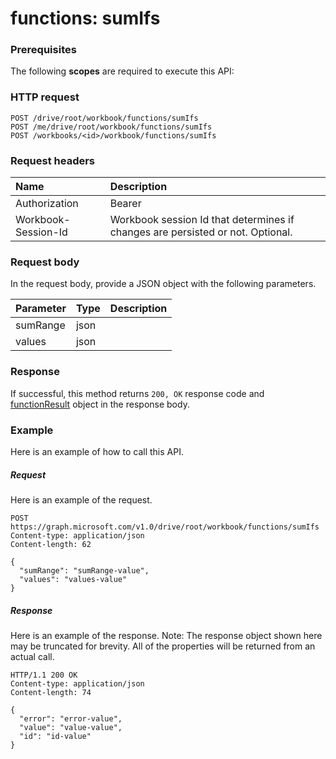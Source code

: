 # functions: sumIfs


### Prerequisites
The following **scopes** are required to execute this API: 
### HTTP request
<!-- { "blockType": "ignored" } -->
```http
POST /drive/root/workbook/functions/sumIfs
POST /me/drive/root/workbook/functions/sumIfs
POST /workbooks/<id>/workbook/functions/sumIfs

```
### Request headers
| Name       | Description|
|:---------------|:----------|
| Authorization  | Bearer <code>|
| Workbook-Session-Id  | Workbook session Id that determines if changes are persisted or not. Optional.|

### Request body
In the request body, provide a JSON object with the following parameters.

| Parameter	   | Type	|Description|
|:---------------|:--------|:----------|
|sumRange|json||
|values|json||

### Response
If successful, this method returns `200, OK` response code and [functionResult](../resources/functionresult.md) object in the response body.

### Example
Here is an example of how to call this API.
##### Request
Here is an example of the request.
<!-- {
  "blockType": "request",
  "name": "functions_sumifs"
}-->
```http
POST https://graph.microsoft.com/v1.0/drive/root/workbook/functions/sumIfs
Content-type: application/json
Content-length: 62

{
  "sumRange": "sumRange-value",
  "values": "values-value"
}
```

##### Response
Here is an example of the response. Note: The response object shown here may be truncated for brevity. All of the properties will be returned from an actual call.
<!-- {
  "blockType": "response",
  "truncated": true,
  "@odata.type": "microsoft.graph.functionResult"
} -->
```http
HTTP/1.1 200 OK
Content-type: application/json
Content-length: 74

{
  "error": "error-value",
  "value": "value-value",
  "id": "id-value"
}
```

<!-- uuid: 8fcb5dbc-d5aa-4681-8e31-b001d5168d79
2015-10-25 14:57:30 UTC -->
<!-- {
  "type": "#page.annotation",
  "description": "functions: sumIfs",
  "keywords": "",
  "section": "documentation",
  "tocPath": ""
}-->